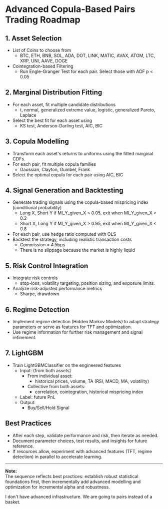 # Advanced Copula-Based Pairs Trading Roadmap

## 1. Asset Selection
- List of Coins to choose from
	- BTC, ETH, BNB, SOL, ADA, DOT, LINK, MATIC, AVAX, ATOM, LTC, XRP, UNI, AAVE, DOGE
- Cointegration-based Filtering
    - Run Engle-Granger Test for each pair. Select those with ADF p < 0.05

## 2. Marginal Distribution Fitting
- For each asset, fit multiple candidate distributions
	- t, normal, generalized extreme value, logistic, generalized Pareto, Laplace
- Select the best fit for each asset using 
	- KS test, Anderson-Darling test, AIC, BIC

## 3. Copula Modelling
- Transform each asset's returns to uniforms using the fitted marginal CDFs.
- For each pair, fit multiple copula families
	- Gaussian, Clayton, Gumbel, Frank
- Select the optimal copula for each pair using AIC, BIC

## 4. Signal Generation and Backtesting
- Generate trading signals using the copula-based mispricing index (conditional probability)
	- Long X, Short Y if MI_Y_given_X < 0.05, exit when MI_Y_given_X > 0.2
	- Short X, Long Y if MI_Y_given_X > 0.95, exit when MI_Y_given_X < 0.8
- For each pair, use hedge ratio computed with OLS
- Backtest the strategy, including realistic transaction costs
	- Commission = 4.5bps
	- There is no slippage because the market is highly liquid

## 5. Risk Control Integration
- Integrate risk controls
	- stop-loss, volatility targeting, position sizing, and exposure limits.
- Analyze risk-adjusted performance metrics
	- Sharpe, drawdown

## 6. Regime Detection
- Implement regime detection (Hidden Markov Models) to adapt strategy parameters or serve as features for TFT and optimization.
- Use regime information for further risk management and signal refinement.

## 7. LightGBM
- Train LightGBMClassifier on the engineered features
	- Input: (from both assets)
		- From individual asset: 
			- historical prices, volume, TA (RSI, MACD, MA, volatility)
		- Collective from both assets:
			- correlation, cointegration, historical mispricing index
	- Label: future PnL
	- Output:
		- Buy/Sell/Hold Signal

## **Best Practices**
- After each step, validate performance and risk, then iterate as needed.
- Document parameter choices, test results, and insights for future reference.
- If resources allow, experiment with advanced features (TFT, regime detection) in parallel to accelerate learning.

---

**Note:**  
The sequence reflects best practices: establish robust statistical foundations first, then incrementally add advanced modelling and optimization for incremental alpha and robustness.

I don't have advanced infrastructure. We are going to pairs instead of a basket.